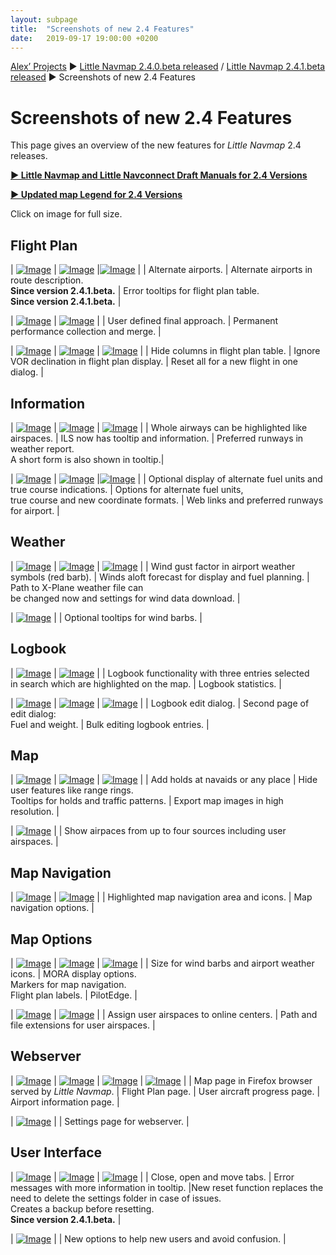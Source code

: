 ```yaml
---
layout: subpage
title:  "Screenshots of new 2.4 Features"
date:   2019-09-17 19:00:00 +0200
---
```

[Alex’ Projects](/index.html)
► [Little Navmap 2.4.0.beta released](/release/2019/09/08/littlenavmap-beta-240-released.html) / [Little Navmap 2.4.1.beta released](/release/2019/09/19/littlenavmap-beta-241-released.html)
► Screenshots of new 2.4 Features

# Screenshots of new 2.4 Features

This page gives an overview of the new features for _Little Navmap_ 2.4 releases.

[**► Little Navmap and Little Navconnect Draft Manuals for 2.4 Versions**](/pages/24/littlenavmapmanuals.html)

[**► Updated map Legend for 2.4 Versions**](https://www.littlenavmap.org/manuals/littlenavmap/release/2.4/en/LEGEND.html)

Click on image for full size.

## Flight Plan

| [![Image](/assets/images/24/alternate_small.jpg)](/assets/images/24/alternate.jpg) | [![Image](/assets/images/24/route_descr_alternates_small.jpg)](/assets/images/24/route_descr_alternates.jpg) |[![Image](/assets/images/24/flightplan_errors_small.jpg)](/assets/images/24/flightplan_errors.jpg) |
| Alternate airports. | Alternate airports in route description.<br/>**Since version 2.4.1.beta.** | Error tooltips for flight plan table.<br/>**Since version 2.4.1.beta.** |

| [![Image](/assets/images/24/create_approach_small.jpg)](/assets/images/24/create_approach.jpg) | [![Image](/assets/images/24/merge_aircraft_perf_small.jpg)](/assets/images/24/merge_aircraft_perf.jpg) |
| User defined final approach. | Permanent performance collection and merge. |

| [![Image](/assets/images/24/flightplan_columns_small.jpg)](/assets/images/24/flightplan_columns.jpg) | [![Image](/assets/images/24/options_flightplan_small.jpg)](/assets/images/24/options_flightplan.jpg) | [![Image](/assets/images/24/resetflight_small.jpg)](/assets/images/24/resetflight.jpg) |
| Hide columns in flight plan table. | Ignore VOR declination in flight plan display. | Reset all for a new flight in one dialog. |

## Information

| [![Image](/assets/images/24/airway_highlights_small.jpg)](/assets/images/24/airway_highlights.jpg) | [![Image](/assets/images/24/ils_small.jpg)](/assets/images/24/ils.jpg) | [![Image](/assets/images/24/best_runways_small.jpg)](/assets/images/24/best_runways.jpg) |
| Whole airways can be highlighted like airspaces. | ILS now has tooltip and information. | Preferred runways in weather report.<br/> A short form is also shown in tooltip.|

| [![Image](/assets/images/24/alternate_units_small.jpg)](/assets/images/24/alternate_units.jpg) | [![Image](/assets/images/24/options_units_small.jpg)](/assets/images/24/options_units.jpg) |[![Image](/assets/images/24/information_small.jpg)](/assets/images/24/information.jpg) |
| Optional display of alternate fuel units and<br/>true course indications. | Options for alternate fuel units,<br/>true course and new coordinate formats. | Web links and preferred runways for airport. |

## Weather

| [![Image](/assets/images/24/gusts_small.jpg)](/assets/images/24/gusts.jpg) | [![Image](/assets/images/24/wind_small.jpg)](/assets/images/24/wind.jpg) | [![Image](/assets/images/24/options_weather_small.jpg)](/assets/images/24/options_weather.jpg) |
| Wind gust factor in airport weather symbols (red barb). | Winds aloft forecast for display and fuel planning. | Path to X-Plane weather file can<br/>be changed now and settings for wind data download. |

| [![Image](/assets/images/24/options_map_small.jpg)](/assets/images/24/options_map.jpg) |
| Optional tooltips for wind barbs. |

## Logbook

| [![Image](/assets/images/24/logbook_small.jpg)](/assets/images/24/logbook.jpg) | [![Image](/assets/images/24/logbook_stats_small.jpg)](/assets/images/24/logbook_stats.jpg) |
| Logbook functionality with three entries selected<br/>in search which are highlighted on the map. | Logbook statistics. |

| [![Image](/assets/images/24/logbook_edit_small.jpg)](/assets/images/24/logbook_edit.jpg) | [![Image](/assets/images/24/logbook_edit_fuel_small.jpg)](/assets/images/24/logbook_edit_fuel.jpg) | [![Image](/assets/images/24/logbook_bulk_edit_small.jpg)](/assets/images/24/logbook_bulk_edit.jpg) |
| Logbook edit dialog. | Second page of edit dialog:<br/>Fuel and weight. | Bulk editing logbook entries. |

## Map

| [![Image](/assets/images/24/holding_small.jpg)](/assets/images/24/holding.jpg) | [![Image](/assets/images/24/user_features_small.jpg)](/assets/images/24/user_features.jpg) | [![Image](/assets/images/24/image_export_small.jpg)](/assets/images/24/image_export.jpg) |
| Add holds at navaids or any place | Hide user features like range rings.<br/>Tooltips for holds and traffic patterns. | Export map images in high resolution. |

| [![Image](/assets/images/24/airspaces_small.jpg)](/assets/images/24/airspaces.jpg) |
| Show airpaces from up to four sources including user airspaces. |

## Map Navigation

| [![Image](/assets/images/24/map_navigation_regions_small.jpg)](/assets/images/24/map_navigation_regions.jpg) | [![Image](/assets/images/24/options_mapdisplay_navigation_small.jpg)](/assets/images/24/options_mapdisplay_navigation.jpg) |
| Highlighted map navigation area and icons. | Map navigation options. |


## Map Options

| [![Image](/assets/images/24/options_mapdisplay_small.jpg)](/assets/images/24/options_mapdisplay.jpg) | [![Image](/assets/images/24/options_mapdisplay2_small.jpg)](/assets/images/24/options_mapdisplay2.jpg) | [![Image](/assets/images/24/options_online_small.jpg)](/assets/images/24/options_online.jpg) |
| Size for wind barbs and airport weather icons. | MORA display options.<br/>Markers for map navigation.<br/>Flight plan labels. | PilotEdge. |

| [![Image](/assets/images/24/options_mapdisplay_online_small.jpg)](/assets/images/24/options_mapdisplay_online.jpg) | [![Image](/assets/images/24/options_cache_small.jpg)](/assets/images/24/options_cache.jpg) |
| Assign user airspaces to online centers. | Path and file extensions for user airspaces. |


## Webserver

| [![Image](/assets/images/24/webserver_map_small.jpg)](/assets/images/24/webserver_map.jpg) | [![Image](/assets/images/24/webserver_flightplan_small.jpg)](/assets/images/24/webserver_flightplan.jpg) | [![Image](/assets/images/24/webserver_progress_small.jpg)](/assets/images/24/webserver_progress.jpg) | [![Image](/assets/images/24/webserver_airport_small.jpg)](/assets/images/24/webserver_airport.jpg) |
| Map page in Firefox browser<br/>served by _Little Navmap_. | Flight Plan page. | User aircraft progress page. |  Airport information page. |

| [![Image](/assets/images/24/options_webserver_small.jpg)](/assets/images/24/options_webserver.jpg) |
| Settings page for webserver. |

## User Interface

| [![Image](/assets/images/24/tabs_small.jpg)](/assets/images/24/tabs.jpg) | [![Image](/assets/images/24/error_messages_small.jpg)](/assets/images/24/error_messages.jpg) | [![Image](/assets/images/24/tools_reset_small.jpg)](/assets/images/24/tools_reset.jpg) |
| Close, open and move tabs. | Error messages with more information in tooltip. |New reset function replaces the need to delete the settings folder in case of issues.<br/>Creates a backup before resetting.<br/>**Since version 2.4.1.beta.** |

| [![Image](/assets/images/24/options_userinterface_small.jpg)](/assets/images/24/options_userinterface.jpg) |
| New options to help new users and avoid confusion. |





































